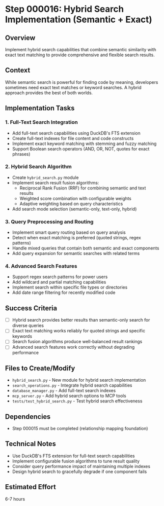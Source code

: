 # Step 000016: Hybrid Search Implementation (Semantic + Exact)

## Overview
Implement hybrid search capabilities that combine semantic similarity with exact text matching to provide comprehensive and flexible search results.

## Context
While semantic search is powerful for finding code by meaning, developers sometimes need exact text matches or keyword searches. A hybrid approach provides the best of both worlds.

## Implementation Tasks

### 1. Full-Text Search Integration
- Add full-text search capabilities using DuckDB's FTS extension
- Create full-text indexes for file content and code constructs
- Implement exact keyword matching with stemming and fuzzy matching
- Support Boolean search operators (AND, OR, NOT, quotes for exact phrases)

### 2. Hybrid Search Algorithm
- Create `hybrid_search.py` module
- Implement search result fusion algorithms:
  - Reciprocal Rank Fusion (RRF) for combining semantic and text results
  - Weighted score combination with configurable weights
  - Adaptive weighting based on query characteristics
- Add search mode selection (semantic-only, text-only, hybrid)

### 3. Query Preprocessing and Routing
- Implement smart query routing based on query analysis
- Detect when exact matching is preferred (quoted strings, regex patterns)
- Handle mixed queries that contain both semantic and exact components
- Add query expansion for semantic searches with related terms

### 4. Advanced Search Features
- Support regex search patterns for power users
- Add wildcard and partial matching capabilities
- Implement search within specific file types or directories
- Add date range filtering for recently modified code

## Success Criteria
- [ ] Hybrid search provides better results than semantic-only search for diverse queries
- [ ] Exact text matching works reliably for quoted strings and specific keywords
- [ ] Search fusion algorithms produce well-balanced result rankings
- [ ] Advanced search features work correctly without degrading performance

## Files to Create/Modify
- `hybrid_search.py` - New module for hybrid search implementation
- `search_operations.py` - Integrate hybrid search capabilities
- `database_manager.py` - Add full-text search indexes
- `mcp_server.py` - Add hybrid search options to MCP tools
- `tests/test_hybrid_search.py` - Test hybrid search effectiveness

## Dependencies
- Step 000015 must be completed (relationship mapping foundation)

## Technical Notes
- Use DuckDB's FTS extension for full-text search capabilities
- Implement configurable fusion algorithms to tune result quality
- Consider query performance impact of maintaining multiple indexes
- Design hybrid search to gracefully degrade if one component fails

## Estimated Effort
6-7 hours